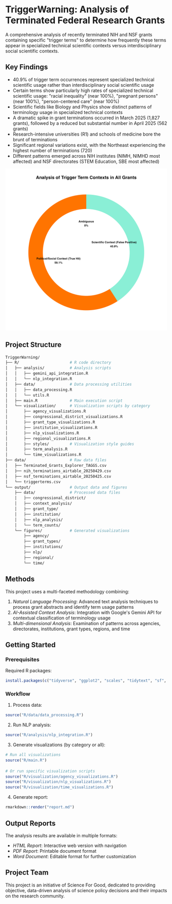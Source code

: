 # TriggerWarning: Analysis of Terminated Federal Research Grants

A comprehensive analysis of recently terminated NIH and NSF grants containing specific "trigger terms" to determine how frequently these terms appear in specialized technical scientific contexts versus interdisciplinary social scientific contexts.

## Key Findings

- 40.9% of trigger term occurrences represent specialized technical scientific usage rather than interdisciplinary social scientific usage
- Certain terms show particularly high rates of specialized technical scientific usage: "racial inequality" (near 100%), "pregnant persons" (near 100%), "person-centered care" (near 100%)
- Scientific fields like Biology and Physics show distinct patterns of terminology usage in specialized technical contexts
- A dramatic spike in grant terminations occurred in March 2025 (1,827 grants), followed by a reduced but substantial number in April 2025 (562 grants)
- Research-intensive universities (R1) and schools of medicine bore the brunt of terminations
- Significant regional variations exist, with the Northeast experiencing the highest number of terminations (720)
- Different patterns emerged across NIH institutes (NIMH, NIMHD most affected) and NSF directorates (STEM Education, SBE most affected)

![Overall Context Analysis](output/figures/terms/overall_context_donut.png)

## Project Structure

```bash
TriggerWarning/
├── R/                      # R code directory
│   ├── analysis/           # Analysis scripts
│   │   ├── gemini_api_integration.R
│   │   └── nlp_integration.R
│   ├── data/               # Data processing utilities
│   │   ├── data_processing.R
│   │   └── utils.R
│   ├── main.R              # Main execution script
│   └── visualization/      # Visualization scripts by category
│       ├── agency_visualizations.R
│       ├── congressional_district_visualizations.R
│       ├── grant_type_visualizations.R
│       ├── institution_visualizations.R
│       ├── nlp_visualizations.R
│       ├── regional_visualizations.R
│       ├── styles/         # Visualization style guides
│       ├── term_analysis.R
│       └── time_visualizations.R
├── data/                   # Raw data files
│   ├── Terminated_Grants_Explorer_TAGGS.csv
│   ├── nih_terminations_airtable_20250429.csv
│   ├── nsf_terminations_airtable_20250425.csv
│   └── triggerterms.csv
└── output/                 # Output data and figures
    ├── data/               # Processed data files
    │   ├── congressional_district/
    │   ├── context_analysis/
    │   ├── grant_type/
    │   ├── institution/
    │   ├── nlp_analysis/
    │   └── term_counts/
    └── figures/            # Generated visualizations
        ├── agency/
        ├── grant_types/
        ├── institutions/
        ├── nlp/
        ├── regional/
        └── time/
```

## Methods
This project uses a multi-faceted methodology combining:

1. *Natural Language Processing*: Advanced text analysis techniques to process grant abstracts and identify term usage patterns
2. *AI-Assisted Context Analysis*: Integration with Google's Gemini API for contextual classification of terminology usage
3. *Multi-dimensional Analysis*: Examination of patterns across agencies, directorates, institutions, grant types, regions, and time

## Getting Started
### Prerequisites

Required R packages:

```r
install.packages(c("tidyverse", "ggplot2", "scales", "tidytext", "sf", "httr", "jsonlite"))
```

### Workflow

1. Process data:
```r
source("R/data/data_processing.R")
```

2. Run NLP analysis:

```r
source("R/analysis/nlp_integration.R")
```

3. Generate visualizations (by category or all):

```r
# Run all visualizations
source("R/main.R")

# Or run specific visualization scripts
source("R/visualization/agency_visualizations.R")
source("R/visualization/nlp_visualizations.R")
source("R/visualization/time_visualizations.R")
```

4. Generate report:
```r
rmarkdown::render("report.md")
```

## Output Reports
The analysis results are available in multiple formats:

- *HTML Report*: Interactive web version with navigation
- *PDF Report*: Printable document format
- *Word Document*: Editable format for further customization

## Project Team
This project is an initiative of Science For Good, dedicated to providing objective, data-driven analysis of science policy decisions and their impacts on the research community.


  